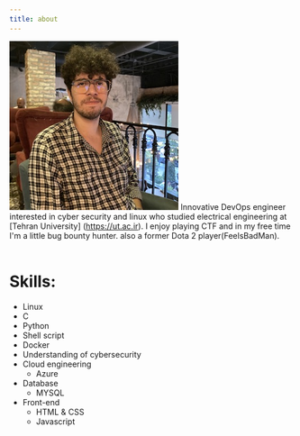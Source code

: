 ```yaml
---
title: about
---
```

![Xai](/images/Xai.jpeg)
Innovative DevOps engineer interested in cyber security and linux who studied electrical engineering at [Tehran University] (https://ut.ac.ir).
I enjoy playing CTF and in my free time I'm a little bug bounty hunter.
also a former Dota 2 player(FeelsBadMan).
</br>
</br>

# Skills:
* Linux
* C
* Python
* Shell script
* Docker
* Understanding of cybersecurity
* Cloud engineering
   * Azure
* Database
   * MYSQL
* Front-end
   * HTML & CSS
   * Javascript




